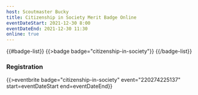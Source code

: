 ```yaml
---
host: Scoutmaster Bucky
title: Citizenship in Society Merit Badge Online
eventDateStart: 2021-12-30 8:00
eventDateEnd: 2021-12-30 11:30
online: true
---
```


{{#badge-list}}
{{>badge badge="citizenship-in-society"}}
{{/badge-list}}

### Registration

{{>eventbrite badge="citizenship-in-society" event="220274225137" start=eventDateStart end=eventDateEnd}}

